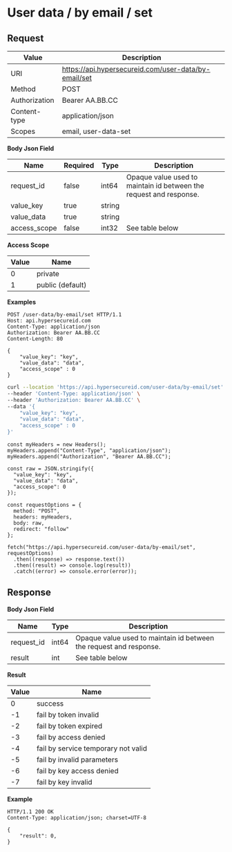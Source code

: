# User data / by email / set

## Request

Value              | Description 
-------------------|---------------
URI                | https://api.hypersecureid.com/user-data/by-email/set
Method             | POST 
Authorization      | Bearer AA.BB.CC 
Content-type       | application/json
Scopes             | email, user-data-set

**Body Json Field**

Name               | Required | Type           | Description
-------------------|----------|----------------|---------------------
request_id         | false    | int64          | Opaque value used to maintain id between the request and response.
value_key          | true     | string         | 
value_data         | true     | string         | 
access_scope       | false    | int32          | See table below

**Access Scope**

| Value  | Name 
| ------ | ----------------------------------- 
| 0      | private                             
| 1      | public (default)                    

**Examples**

```HTTP
POST /user-data/by-email/set HTTP/1.1
Host: api.hypersecureid.com
Content-Type: application/json
Authorization: Bearer AA.BB.CC
Content-Length: 80

{
    "value_key": "key",
    "value_data": "data",
    "access_scope" : 0
}
```
```bash
curl --location 'https://api.hypersecureid.com/user-data/by-email/set' \
--header 'Content-Type: application/json' \
--header 'Authorization: Bearer AA.BB.CC' \
--data '{
    "value_key": "key",
    "value_data": "data",
    "access_scope" : 0
}'
```
```JS
const myHeaders = new Headers();
myHeaders.append("Content-Type", "application/json");
myHeaders.append("Authorization", "Bearer AA.BB.CC");

const raw = JSON.stringify({
  "value_key": "key",
  "value_data": "data",
  "access_scope": 0
});

const requestOptions = {
  method: "POST",
  headers: myHeaders,
  body: raw,
  redirect: "follow"
};

fetch("https://api.hypersecureid.com/user-data/by-email/set", requestOptions)
  .then((response) => response.text())
  .then((result) => console.log(result))
  .catch((error) => console.error(error));
```

## Response

**Body Json Field**

Name          | Type          | Description
--------------|---------------|---------------------
request_id    | int64         | Opaque value used to maintain id between the request and response.
result        | int           | See table below

**Result**

| Value  | Name 
| ------ | ----------------------------------- 
| 0      | success                             
| -1     | fail by token invalid               
| -2     | fail by token expired               
| -3     | fail by access denied               
| -4     | fail by service temporary not valid 
| -5     | fail by invalid parameters          
| -6     | fail by key access denied           
| -7     | fail by key invalid                 

**Example**

```HTTP
HTTP/1.1 200 OK
Content-Type: application/json; charset=UTF-8

{
    "result": 0,
}
```